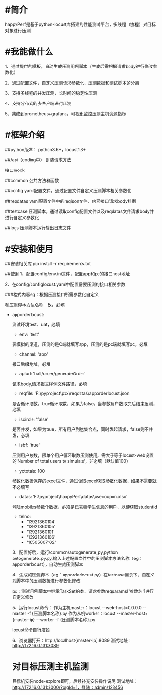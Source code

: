 #简介
=====
happyPerf是基于python-locust库搭建的性能测试平台，多线程（协程）对目标对象进行压测

#我能做什么
=====
1、通过提供的模板，自动生成压测用例脚本（生成后需根据请求body进行修改参数化）

2、通过配置文件，自定义压测请求参数化，压测数据和测试脚本的分离

3、支持多线程的并发压测，长时间的稳定性压测

4、支持分布式的多客户端进行压测

5、集成到prometheus+grafana，可视化监控压测主机资源指标

#框架介绍
=====

##python版本：
python3.6+，locust1.3+

##/api（coding中）
封装请求方法

接口mock

##common
公共方法和函数

##config
yaml配置文件，通过配置文件自定义压测脚本相关参数化

##reqdatas
yaml配置文件中的reqjson文件，内容接口请求body样例

##testcase
压测脚本，通过读取config配置文件以及reqdatas文件请求body并进行自定义参数化

##logs
压测脚本运行输出日志文件

#安装和使用
=====
##安装相关库
pip install -r requirements.txt

##使用
1、配置config/env.ini文件，配置app和pc的接口host地址

2、在config/configlocust.yaml中配置需要压测的接口相关参数

###格式内容eg：根据压测接口所需参数化自定义


和压测脚本方法名称一致，必填
- apporderlocust:

  测试环境test、uat，必填
  - env: 'test'
  
  要模拟的渠道，压测的是C端就填写app，压测的是pc端就填写pc，必填
  - channel: 'app'
  
  接口后缀地址，必填
  - apiurl: 'hall/order/generateOrder'
  
  请求body,请求报文样例文件路径，必填
  - reqfile: 'F:\pyproject\pxx\reqdatas\apporderlocust.json'
  
  是否循环取数，true循环取数，如果为false，当参数用户数取完后结束压测，必填
  - iscircle: 'false'
  
  是否并发，如果为true，所有用户到达集合点，同时发起请求，false则不并发，必填
  - isbf: 'true'
  
  压测用户总数，限单个用户循环取数压测使用，需大于等于locust-web设置的’Number of total users to simulate‘，非必填（默认值100）
  - yctotals: 100
  
  参数化数据保存的excel文件，通过读取excel获取参数化数据，如果不需要就不必填写
  - datas: 'F:\pyproject\happyPerf\datas\usecoupon.xlsx'
  
  登陆mobiles参数化数据，必须是已完善学生信息的用户，以便获取studentid
  - telno:
    - '13921360104'
    - '13921360105'
    - '13921360101'
    - '13921360106'
    - '18565667162'
  
  
  3、配置好后，运行/common/autogenerate_py,python autogenerate_py.py,输入上述配置文件中的压测脚本方法名称（eg：apporderlocust），自动生成压测脚本
  
  4、生成的压测脚本（eg：apporderlocust.py）在testcase目录下，自定义对脚本中的压测数据进行参数化修改
  
    ps：测试用例脚本中继承TaskSet的类，请求参数reqparams['参数名']进行自定义修改
  
  5、运行locust命令：
  作为主机master：locust --web-host=0.0.0.0 --master -f {压测脚本名称}.py
  作为从机worker：locust --master-host={master-ip} --worker -f {压测脚本名称}.py
  
  locust命令自行度娘
  
  6、浏览器打开：http://localhost{master-ip}:8089
  测试地址：http://172.16.0.131:8089

  对目标压测主机监测
  ======
  目标机安装node-explore即可，后续补充安装操作说明
  测试地址：http://172.16.0.131:3000/?orgId=1，登陆：admin/123456
